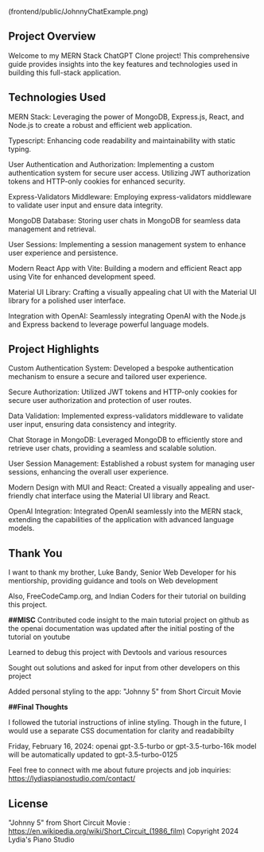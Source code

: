 (frontend/public/JohnnyChatExample.png)

## Project Overview
Welcome to my MERN Stack ChatGPT Clone project! This comprehensive guide provides insights into the key features and technologies used in building this full-stack application.

## Technologies Used
MERN Stack: Leveraging the power of MongoDB, Express.js, React, and Node.js to create a robust and efficient web application.

Typescript: Enhancing code readability and maintainability with static typing.

User Authentication and Authorization:
Implementing a custom authentication system for secure user access.
Utilizing JWT authorization tokens and HTTP-only cookies for enhanced security.

Express-Validators Middleware:
Employing express-validators middleware to validate user input and ensure data integrity.

MongoDB Database:
Storing user chats in MongoDB for seamless data management and retrieval.

User Sessions:
Implementing a session management system to enhance user experience and persistence.

Modern React App with Vite:
Building a modern and efficient React app using Vite for enhanced development speed.

Material UI Library:
Crafting a visually appealing chat UI with the Material UI library for a polished user interface.

Integration with OpenAI:
Seamlessly integrating OpenAI with the Node.js and Express backend to leverage powerful language models.

 ## Project Highlights
 
Custom Authentication System:
Developed a bespoke authentication mechanism to ensure a secure and tailored user experience.

Secure Authorization:
Utilized JWT tokens and HTTP-only cookies for secure user authorization and protection of user routes.

Data Validation:
Implemented express-validators middleware to validate user input, ensuring data consistency and integrity.

Chat Storage in MongoDB:
Leveraged MongoDB to efficiently store and retrieve user chats, providing a seamless and scalable solution.

User Session Management:
Established a robust system for managing user sessions, enhancing the overall user experience.

Modern Design with MUI and React:
Created a visually appealing and user-friendly chat interface using the Material UI library and React.

OpenAI Integration:
Integrated OpenAI seamlessly into the MERN stack, extending the capabilities of the application with advanced language models.


## Thank You 
I want to thank my brother, Luke Bandy, Senior Web Developer for his mentiorship, providing guidance and tools on Web development

Also, FreeCodeCamp.org, and Indian Coders for their tutorial on building this project. 

**##MISC**
Contributed code insight to the main tutorial project on github as the openai documentation was updated after the initial posting of the tutorial on youtube

Learned to debug this project with Devtools and various resources 

Sought out solutions and asked for input from other developers on this project 

Added personal styling to the app: "Johnny 5" from Short Circuit Movie


**##Final Thoughts**

I followed the tutorial instructions of inline styling. Though in the future, I would use a separate CSS documentation for clarity and readabibilty
 
Friday, February 16, 2024: openai gpt-3.5-turbo or gpt-3.5-turbo-16k model will be automatically updated to gpt-3.5-turbo-0125 

Feel free to connect with me about future projects and job inquiries: https://lydiaspianostudio.com/contact/ 

## License
"Johnny 5" from Short Circuit Movie : https://en.wikipedia.org/wiki/Short_Circuit_(1986_film)
Copyright 2024 Lydia's Piano Studio
